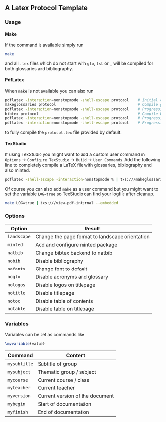 ## A Latex Protocol Template

### Usage
#### Make
If the command is available simply run
```sh
make
```
and all `.tex` files which do not start with `glo`, `lst` or `_` will be compiled for both glossaries and bibliography.

#### PdfLatex
When `make` is not available you can also run
```sh
pdflatex -interaction=nonstopmode -shell-escape protocol	# Initial compilation
makeglossaries protocol 									# Compile glossaries
pdflatex -interaction=nonstopmode -shell-escape protocol	# Progressive compilation for glossaries
bibtex protocol 											# Compile bibliography
pdflatex -interaction=nonstopmode -shell-escape protocol	# Progressive compilation for bibtex
pdflatex -interaction=nonstopmode -shell-escape protocol	# Progressive compilation for bibtex
```
to fully compile the `protocol.tex` file provided by default.

#### TexStudio
If using TexStudio you might want to add a custom user command in `Options` &rarr; `Configure TexStudio` &rarr; `Build` &rarr; `User Commands`. Add the following line to completely compile a LaTeX file with glossaries, bibliography and also minted.
```sh
pdflatex -shell-escape -interaction=nonstopmode % | txs:///makeglossaries | pdflatex -shell-escape -interaction=nonstopmode % | txs:///bibtex | pdflatex -shell-escape -interaction=nonstopmode % | pdflatex -shell-escape -interaction=nonstopmode % | txs:///view-pdf-internal --embedded
```

Of course you can also add `make` as a user command but you might want to set the variable `LOG=true` so TexStudio can find your logfile after cleanup.
```sh
make LOG=true | txs:///view-pdf-internal --embedded
```

### Options
Option | Result
------ | ------
`landscape` | Change the page format to landscape orientation
`minted` | Add and configure minted package
`natbib` | Change bibtex backend to natbib
`nobib` | Disable bibliography
`nofonts` | Change font to default
`noglo` | Disable acronyms and glossary
`nologos` | Disable logos on titlepage
`notitle` | Disable titlepage
`notoc` | Disable table of contents
`notable` | Disable table on titlepage

### Variables
Variables can be set as commands like
```tex
\myvariable{value}
```

Command | Content
------- | -------
`mysubtitle` | Subtitle of group
`mysubject` | Thematic group / subject
`mycourse` | Current course / class
`myteacher` | Current teacher
`myversion` | Current version of the document
`mybegin` | Start of documentation
`myfinish` | End of documentation
